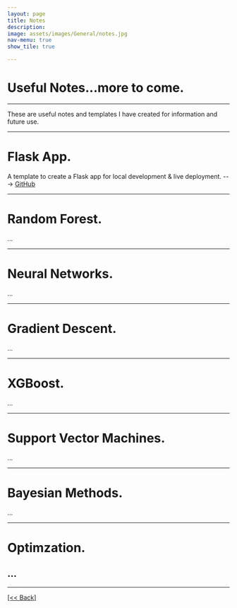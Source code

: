 ```yaml
---
layout: page
title: Notes
description:
image: assets/images/General/notes.jpg
nav-menu: true
show_tile: true

---
```


# Useful Notes...more to come.

---

These are useful notes and templates I have created for information and future use.

---

# Flask App.
A template to create a Flask app for local development & live deployment. ---> [GitHub](https://github.com/CVanchieri/FlaskApp_Template)

---

# Random Forest.
...

---

# Neural Networks.
...

---

# Gradient Descent.
...

---

# XGBoost.
...

---

# Support Vector Machines.
...

---

# Bayesian Methods.
...

---

# Optimzation.
...
---




---
[[<< Back]](https://cvanchieri.github.io/DSPortfolio)

